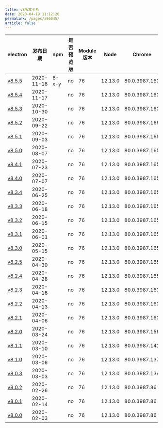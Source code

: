 ```yaml
---
title: v8版本关系
date: 2023-04-19 11:12:20
permalink: /pages/a96045/
article: false
---
```


| **electron** | **发布日期** | **npm** | **是否预览版** | **Module 版本** | **Node** | **Chrome** | **下载量** |
| --- | --- | --- | --- | --- | --- | --- | --- |
| [v8.5.5](https://github.com/electron/electron/releases/tag/v8.5.5) | 2020-11-18 | 8-x-y | no | 76 | 12.13.0 | 80.0.3987.163 | 513148 |
| [v8.5.4](https://github.com/electron/electron/releases/tag/v8.5.4) | 2020-11-17 |  | no | 76 | 12.13.0 | 80.0.3987.163 | 17318 |
| [v8.5.3](https://github.com/electron/electron/releases/tag/v8.5.3) | 2020-10-30 |  | no | 76 | 12.13.0 | 80.0.3987.163 | 85351 |
| [v8.5.2](https://github.com/electron/electron/releases/tag/v8.5.2) | 2020-09-22 |  | no | 76 | 12.13.0 | 80.0.3987.165 | 304770 |
| [v8.5.1](https://github.com/electron/electron/releases/tag/v8.5.1) | 2020-09-03 |  | no | 76 | 12.13.0 | 80.0.3987.165 | 76797 |
| [v8.5.0](https://github.com/electron/electron/releases/tag/v8.5.0) | 2020-08-07 |  | no | 76 | 12.13.0 | 80.0.3987.165 | 120066 |
| [v8.4.1](https://github.com/electron/electron/releases/tag/v8.4.1) | 2020-07-23 |  | no | 76 | 12.13.0 | 80.0.3987.165 | 140906 |
| [v8.4.0](https://github.com/electron/electron/releases/tag/v8.4.0) | 2020-07-07 |  | no | 76 | 12.13.0 | 80.0.3987.165 | 78133 |
| [v8.3.4](https://github.com/electron/electron/releases/tag/v8.3.4) | 2020-06-25 |  | no | 76 | 12.13.0 | 80.0.3987.165 | 86086 |
| [v8.3.3](https://github.com/electron/electron/releases/tag/v8.3.3) | 2020-06-18 |  | no | 76 | 12.13.0 | 80.0.3987.165 | 130326 |
| [v8.3.2](https://github.com/electron/electron/releases/tag/v8.3.2) | 2020-06-15 |  | no | 76 | 12.13.0 | 80.0.3987.165 | 27862 |
| [v8.3.1](https://github.com/electron/electron/releases/tag/v8.3.1) | 2020-06-01 |  | no | 76 | 12.13.0 | 80.0.3987.165 | 83652 |
| [v8.3.0](https://github.com/electron/electron/releases/tag/v8.3.0) | 2020-05-15 |  | no | 76 | 12.13.0 | 80.0.3987.165 | 215560 |
| [v8.2.5](https://github.com/electron/electron/releases/tag/v8.2.5) | 2020-04-30 |  | no | 76 | 12.13.0 | 80.0.3987.165 | 460687 |
| [v8.2.4](https://github.com/electron/electron/releases/tag/v8.2.4) | 2020-04-28 |  | no | 76 | 12.13.0 | 80.0.3987.165 | 150606 |
| [v8.2.3](https://github.com/electron/electron/releases/tag/v8.2.3) | 2020-04-16 |  | no | 76 | 12.13.0 | 80.0.3987.163 | 291421 |
| [v8.2.2](https://github.com/electron/electron/releases/tag/v8.2.2) | 2020-04-13 |  | no | 76 | 12.13.0 | 80.0.3987.163 | 96190 |
| [v8.2.1](https://github.com/electron/electron/releases/tag/v8.2.1) | 2020-04-06 |  | no | 76 | 12.13.0 | 80.0.3987.163 | 133945 |
| [v8.2.0](https://github.com/electron/electron/releases/tag/v8.2.0) | 2020-03-24 |  | no | 76 | 12.13.0 | 80.0.3987.158 | 438108 |
| [v8.1.1](https://github.com/electron/electron/releases/tag/v8.1.1) | 2020-03-10 |  | no | 76 | 12.13.0 | 80.0.3987.141 | 254763 |
| [v8.1.0](https://github.com/electron/electron/releases/tag/v8.1.0) | 2020-03-06 |  | no | 76 | 12.13.0 | 80.0.3987.137 | 51526 |
| [v8.0.3](https://github.com/electron/electron/releases/tag/v8.0.3) | 2020-03-03 |  | no | 76 | 12.13.0 | 80.0.3987.134 | 122714 |
| [v8.0.2](https://github.com/electron/electron/releases/tag/v8.0.2) | 2020-02-26 |  | no | 76 | 12.13.0 | 80.0.3987.86 | 251194 |
| [v8.0.1](https://github.com/electron/electron/releases/tag/v8.0.1) | 2020-02-14 |  | no | 76 | 12.13.0 | 80.0.3987.86 | 207738 |
| [v8.0.0](https://github.com/electron/electron/releases/tag/v8.0.0) | 2020-02-03 |  | no | 76 | 12.13.0 | 80.0.3987.86 | 714296 |

